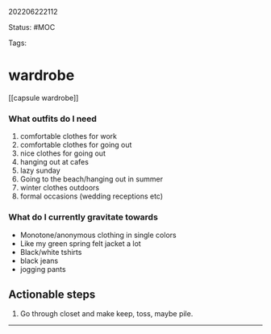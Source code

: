 202206222112

Status: #MOC

Tags:

# wardrobe

[[capsule wardrobe]]

### What outfits do I need
1. comfortable clothes for work
2. comfortable clothes for going out
3. nice clothes for going out
4. hanging out at cafes
5. lazy sunday
6. Going to the beach/hanging out in summer
7. winter clothes outdoors
8. formal occasions (wedding receptions etc)

###  What do I currently gravitate towards
- Monotone/anonymous clothing in single colors
- Like my green spring felt jacket a lot
- Black/white tshirts
- black jeans
- jogging pants

## Actionable steps
1. Go through closet and make keep, toss, maybe pile.

---
